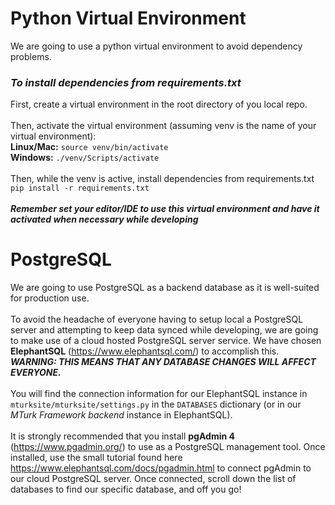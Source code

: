 # Python Virtual Environment
We are going to use a python virtual environment to avoid dependency problems.
### *To install dependencies from requirements.txt*
First, create a virtual environment in the root directory of you local repo.<br><br>
Then, activate the virtual environment (assuming venv is the name of your virtual environment):<br>
**Linux/Mac:** ```source venv/bin/activate```<br>
**Windows:** ```./venv/Scripts/activate```<br><br>
Then, while the venv is active, install dependencies from requirements.txt<br>
```pip install -r requirements.txt```<br><br>
***Remember set your editor/IDE to use this virtual environment and have it activated when necessary while developing***

# PostgreSQL
We are going to use PostgreSQL as a backend database as it is well-suited for production use.<br><br>
To avoid the headache of everyone having to setup local a PostgreSQL server and attempting to keep data synced while developing, we are going to make use of a cloud hosted PostgreSQL server service. We have chosen **ElephantSQL** (https://www.elephantsql.com/) to accomplish this. ***WARNING: THIS MEANS THAT ANY DATABASE CHANGES WILL AFFECT EVERYONE.***<br><br>
You will find the connection information for our ElephantSQL instance in ```mturksite/mturksite/settings.py``` in the ```DATABASES``` dictionary (or in our *MTurk Framework backend* instance in ElephantSQL). <br><br>
It is strongly recommended that you install **pgAdmin 4** (https://www.pgadmin.org/) to use as a PostgreSQL management tool. Once installed, use the small tutorial found here https://www.elephantsql.com/docs/pgadmin.html to connect pgAdmin to our cloud PostgreSQL server. Once connected, scroll down the list of databases to find our specific database, and off you go!
